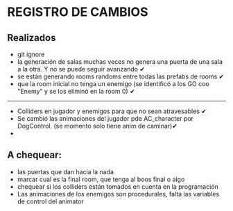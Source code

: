  # REGISTRO DE CAMBIOS
 
 ##  Realizados

* git ignore
* la generación de salas muchas veces no genera una puerta de una sala a la otra. Y no se puede seguir avanzando ✔
* se están generando rooms randoms entre todas las prefabs de rooms ✔
* que la room inicial no tenga un enemigo (se identificó a los GO coo "Enemy" y se los eliminó en la room 0) ✔

---------------------------------------------------

* Colliders en jugador y enemigos para que no sean atravesables ✔
* Se cambió las animaciones del jugador pde AC_character por DogControl. (se momento solo tiene anim de caminar)✔
* 







 ## A chequear:

 * las puertas que dan hacia la nada
 * marcar cual es la final room, que tenga al boos final o algo
 * chequear si los colliders están tomados en cuenta en la programación
 * Las animaciones de los enemigos son procedurales, falta las variables de control del animator




